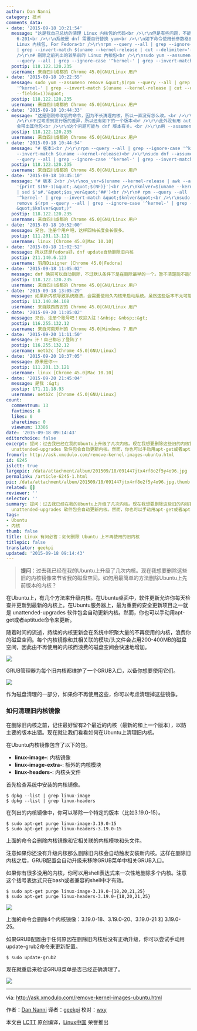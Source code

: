 ```yaml
---
author: Dan Nanni
category: 技术
comments_data:
- date: '2015-09-18 10:21:54'
  message: "这是我自己总结的清理 Linux 内核包的代码<br />\r\n但是有些问题，不能识别内核的子版本，需要手动修改一下。比如没有识别内核版本中的
    6-201<br />\r\n系统是 dnf 需要自行替换 yum<br />\r\n如下命令使用长参数格式<br />\r\n<br />\r\n# 列出较早版本的
    Linux 內核包, For Fedora<br />\r\nrpm --query --all | grep --ignore-case '^kernel-'
    | grep --invert-match $(uname --kernel-release | cut --delimiter='-' --fields=1)<br
    />\r\n# 刪除之前列出的较早前的 Linux 內核包<br />\r\nsudo yum --assumeno remove &quot;$(rpm
    --query --all | grep --ignore-case '^kernel-' | grep --invert-match $(uname --"
  postip: 118.122.120.235
  username: 来自四川成都的 Chrome 45.0|GNU/Linux 用户
- date: '2015-09-18 10:22:55'
  message: sudo yum --assumeno remove &quot;$(rpm --query --all | grep --ignore-case
    '^kernel-' | grep --invert-match $(uname --kernel-release | cut --delimiter='-'
    --fields=1))&quot;
  postip: 118.122.120.235
  username: 来自四川成都的 Chrome 45.0|GNU/Linux 用户
- date: '2015-09-18 10:44:33'
  message: "这是刚刚修改后的命令，因为不长清理内核，所以一直没有怎么改。<br />\r\n这次是直接用 uname 返回的内核版本，没有做任何截取。<br
    />\r\n不过考虑到发行版的差异，所以还有如下的一个版本<br />\r\n此外没有用 autoremove，是因为之前发现如果用 autoremove
    会带出其他包<br />\r\n这个问题可能与 dnf 版本有关。<br />\r\n用 --assumeno 是防止意外删除，仅展示命令要执行什么。"
  postip: 118.122.120.235
  username: 来自四川成都的 Chrome 45.0|GNU/Linux 用户
- date: '2015-09-18 10:44:54'
  message: "# 版本1<br />\r\nrpm --query --all | grep --ignore-case '^kernel-' | grep
    --invert-match $(uname --kernel-release)<br />\r\nsudo dnf --assumeno remove $(rpm
    --query --all | grep --ignore-case '^kernel-' | grep --invert-match $(uname --kernel-release))"
  postip: 118.122.120.235
  username: 来自四川成都的 Chrome 45.0|GNU/Linux 用户
- date: '2015-09-18 10:45:10'
  message: "# 版本 2<br />\r\nos_ver=$(uname --kernel-release | awk --assign FS='.'
    '{print $(NF-1)&quot;.&quot;$(NF)}')<br />\r\nknlver=$(uname --kernel-release
    | sed $'s#.'&quot;$os_ver&quot;'##')<br />\r\n# rpm --query --all | grep --ignore-case
    '^kernel-' | grep --invert-match &quot;$knlver&quot;<br />\r\nsudo dnf --assumeno
    remove $(rpm --query --all | grep --ignore-case '^kernel-' | grep --invert-match
    &quot;$knlver&quot;)"
  postip: 118.122.120.235
  username: 来自四川成都的 Chrome 45.0|GNU/Linux 用户
- date: '2015-09-18 10:52:00'
  message: 兄台，注册个用户吧，这样回帖长度会长很多。
  postip: 111.201.13.121
  username: linux [Chrome 45.0|Mac 10.10]
- date: '2015-09-18 11:02:52'
  message: 所以还是fedora好，dnf update自动删除旧内核
  postip: 211.140.6.123
  username: 羽舟Disigner [Chrome 45.0|Fedora]
- date: '2015-09-18 11:05:02'
  message: dnf 确实可以自动删除，不过默认条件下是在删除最早的一个。暂不清楚能不能改成在一定时间后删除所有老的内核。
  postip: 118.122.120.235
  username: 来自四川成都的 Chrome 45.0|GNU/Linux 用户
- date: '2015-09-18 13:05:29'
  message: 如果新内核导致系统崩溃，会需要使用久内核来启动系统。虽然这些版本不太可能会发生这么严重的错误，但是可能还是存在的。起码得留一个能够稳定的久内核
  postip: 113.140.84.108
  username: 来自陕西西安的 Chrome 45.0|GNU/Linux 用户
- date: '2015-09-20 11:05:02'
  message: 兄台，注册个账号吧！欢迎入驻！&nbsp; &nbsp;:&gt;
  postip: 116.255.132.12
  username: 来自河南郑州的 Chrome 45.0|Windows 7 用户
- date: '2015-09-20 11:11:50'
  message: 汗！自己都忘了登陆了！
  postip: 116.255.132.12
  username: netb2c [Chrome 45.0|GNU/Linux]
- date: '2015-09-20 18:37:05'
  message: 原来是你~~
  postip: 111.201.13.121
  username: linux [Chrome 45.0|Mac 10.10]
- date: '2015-09-20 21:45:04'
  message: 是我 :&gt;
  postip: 171.11.18.93
  username: netb2c [Chrome 45.0|GNU/Linux]
count:
  commentnum: 13
  favtimes: 8
  likes: 0
  sharetimes: 0
  viewnum: 13386
date: '2015-09-18 09:14:43'
editorchoice: false
excerpt: 提问：过去我已经在我的Ubuntu上升级了几次内核。现在我想要删除这些旧的内核镜像来节省我的磁盘空间。如何用最简单的方法删除Ubuntu上先前版本的内核？  在Ubuntu上，有几个方法来升级内核。在Ubuntu桌面中，软件更新允许你每天检查并更新到最新的内核上。在Ubuntu服务器上，最为重要的安全更新项目之一就是
  unattended-upgrades 软件包会自动更新内核。然而，你也可以手动用apt-get或者aptitude命令来更新。 随着时间的流逝，持续的内核更新会在系统中积聚大量的不再使用的内核，浪费你的磁盘空间。每个内核镜像和其相关联的模块/头文件
fromurl: http://ask.xmodulo.com/remove-kernel-images-ubuntu.html
id: 6245
islctt: true
largepic: /data/attachment/album/201509/18/091447jtx4rf8o2f5y4o96.jpg
permalink: /article-6245-1.html
pic: /data/attachment/album/201509/18/091447jtx4rf8o2f5y4o96.jpg.thumb.jpg
related: []
reviewer: ''
selector: ''
summary: 提问：过去我已经在我的Ubuntu上升级了几次内核。现在我想要删除这些旧的内核镜像来节省我的磁盘空间。如何用最简单的方法删除Ubuntu上先前版本的内核？  在Ubuntu上，有几个方法来升级内核。在Ubuntu桌面中，软件更新允许你每天检查并更新到最新的内核上。在Ubuntu服务器上，最为重要的安全更新项目之一就是
  unattended-upgrades 软件包会自动更新内核。然而，你也可以手动用apt-get或者aptitude命令来更新。 随着时间的流逝，持续的内核更新会在系统中积聚大量的不再使用的内核，浪费你的磁盘空间。每个内核镜像和其相关联的模块/头文件
tags:
- Ubuntu
- 内核
thumb: false
title: Linux 有问必答：如何删除 Ubuntu 上不再使用的旧内核
titlepic: false
translator: geekpi
updated: '2015-09-18 09:14:43'
---
```



> 
> **提问**：过去我已经在我的Ubuntu上升级了几次内核。现在我想要删除这些旧的内核镜像来节省我的磁盘空间。如何用最简单的方法删除Ubuntu上先前版本的内核？
> 
> 
> 


在Ubuntu上，有几个方法来升级内核。在Ubuntu桌面中，软件更新允许你每天检查并更新到最新的内核上。在Ubuntu服务器上，最为重要的安全更新项目之一就是 unattended-upgrades 软件包会自动更新内核。然而，你也可以手动用apt-get或者aptitude命令来更新。


随着时间的流逝，持续的内核更新会在系统中积聚大量的不再使用的内核，浪费你的磁盘空间。每个内核镜像和其相关联的模块/头文件会占用200-400MB的磁盘空间，因此由不再使用的内核而浪费的磁盘空间会快速地增加。


![](/data/attachment/album/201509/18/091447jtx4rf8o2f5y4o96.jpg)


GRUB管理器为每个旧内核都维护了一个GRUB入口，以备你想要使用它们。


![](/data/attachment/album/201509/18/091455qvnp7gyjf14lwojw.jpg)


作为磁盘清理的一部分，如果你不再使用这些，你可以考虑清理掉这些镜像。


### 如何清理旧内核镜像


在删除旧内核之前，记住最好留有2个最近的内核（最新的和上一个版本），以防主要的版本出错。现在就让我们看看如何在Ubuntu上清理旧内核。


在Ubuntu内核镜像包含了以下的包。


* **linux-image-**: 内核镜像
* **linux-image-extra-**: 额外的内核模块
* **linux-headers-**: 内核头文件


首先检查系统中安装的内核镜像。



```
$ dpkg --list | grep linux-image
$ dpkg --list | grep linux-headers

```

在列出的内核镜像中，你可以移除一个特定的版本（比如3.19.0-15）。



```
$ sudo apt-get purge linux-image-3.19.0-15
$ sudo apt-get purge linux-headers-3.19.0-15

```

上面的命令会删除内核镜像和它相关联的内核模块和头文件。


注意如果你还没有升级内核那么删除旧内核会自动触发安装新内核。这样在删除旧内核之后，GRUB配置会自动升级来移除GRUB菜单中相关GRUB入口。


如果你有很多没用的内核，你可以用shell表达式来一次性地删除多个内核。注意这个括号表达式只在bash或者兼容的shell中才有效。



```
$ sudo apt-get purge linux-image-3.19.0-{18,20,21,25}
$ sudo apt-get purge linux-headers-3.19.0-{18,20,21,25}

```

![](/data/attachment/album/201509/18/091544qutw3pzp1ww9whtt.jpg)


上面的命令会删除4个内核镜像：3.19.0-18、3.19.0-20、3.19.0-21 和 3.19.0-25。


如果GRUB配置由于任何原因在删除旧内核后没有正确升级，你可以尝试手动用update-grub2命令来更新配置。



```
$ sudo update-grub2

```

现在就重启来验证GRUB菜单是否已经正确清理了。


![](/data/attachment/album/201509/18/091544jbjwrewfbhlbdhaf.jpg)




---


via: <http://ask.xmodulo.com/remove-kernel-images-ubuntu.html>


作者：[Dan Nanni](http://ask.xmodulo.com/author/nanni) 译者：[geekpi](https://github.com/geekpi) 校对：[wxy](https://github.com/wxy)


本文由 [LCTT](https://github.com/LCTT/TranslateProject) 原创编译，[Linux中国](https://linux.cn/) 荣誉推出